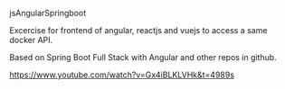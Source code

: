 jsAngularSpringboot

Excercise for frontend of angular, reactjs and vuejs to access a same docker API.

 
Based on 
Spring Boot Full Stack with Angular and other repos in github.

https://www.youtube.com/watch?v=Gx4iBLKLVHk&t=4989s
